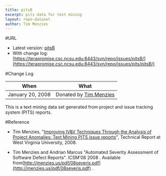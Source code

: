 ```yaml
---
title: pitsB
excerpt: pits data for text mining
layout: repo-dataset
author: Tim Menzies
---
```



#URL

  * Latest version: [pitsB](https://terapromise.csc.ncsu.edu:8443/svn/repo/issues/pits/pitsB/pitsB.csv)
  * With change log: [https://terapromise.csc.ncsu.edu:8443/svn/repo/issues/pitsB/](https://terapromise.csc.ncsu.edu:8443/svn/repo/issues/pits/pitsB/)

#Change Log

When | What
---- | ----
January 20, 2008 | Donated by [Tim Menzies](/repo/people/data-donors/promise3.html)

This is a text mining data set generated from project and issue tracking system (PITS) reports.

#Reference

  * Tim Menzies, "[Improving IV&V Techniques Through the Analysis of Project Anomalies: Text Mining PITS issue reports](http://menzies.us/pdf/07anomalies-pits.pdf)", Technical Report at West Virginia University, 2008.

  * Tim Menzies and Andrian Marcus "Automated Severity Assessment of Software Defect Reports". ICSM'08  2008 . Available from[http://menzies.us/pdf/08severis.pdf](http://menzies.us/pdf/08severis.pdf) .
